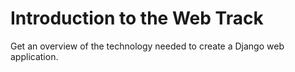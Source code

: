 # Introduction to the Web Track

Get an overview of the technology needed to create a Django web application.